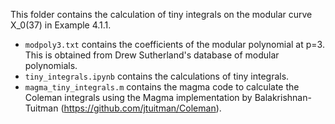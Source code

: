This folder contains the calculation of tiny integrals on the modular curve X_0(37) in Example 4.1.1.

- ```modpoly3.txt``` contains the coefficients of the modular polynomial at p=3. This is obtained from Drew Sutherland's database of modular polynomials.
- ```tiny_integrals.ipynb``` contains the calculations of tiny integrals.
- ```magma_tiny_integrals.m``` contains the magma code to calculate the Coleman integrals using the Magma implementation by Balakrishnan-Tuitman (https://github.com/jtuitman/Coleman).
